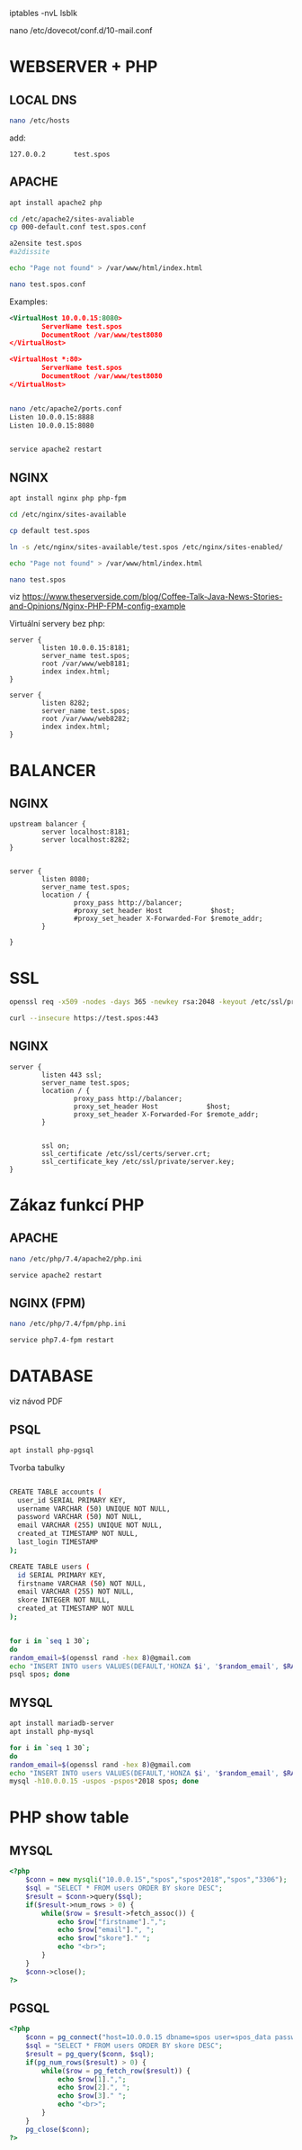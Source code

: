 iptables -nvL
lsblk


nano /etc/dovecot/conf.d/10-mail.conf



# WEBSERVER + PHP

## LOCAL DNS

```sh
nano /etc/hosts
```
add:
```config
127.0.0.2       test.spos
```

## APACHE

```sh
apt install apache2 php

cd /etc/apache2/sites-avaliable
cp 000-default.conf test.spos.conf

a2ensite test.spos
#a2dissite 

echo "Page not found" > /var/www/html/index.html

nano test.spos.conf
```
Examples:

```xml
<VirtualHost 10.0.0.15:8080>
        ServerName test.spos
        DocumentRoot /var/www/test8080
</VirtualHost>

<VirtualHost *:80>
        ServerName test.spos
        DocumentRoot /var/www/test8080
</VirtualHost>
```

```sh

nano /etc/apache2/ports.conf
Listen 10.0.0.15:8888
Listen 10.0.0.15:8080


service apache2 restart
```


## NGINX

```sh
apt install nginx php php-fpm

cd /etc/nginx/sites-available

cp default test.spos

ln -s /etc/nginx/sites-available/test.spos /etc/nginx/sites-enabled/

echo "Page not found" > /var/www/html/index.html

nano test.spos
```
viz https://www.theserverside.com/blog/Coffee-Talk-Java-News-Stories-and-Opinions/Nginx-PHP-FPM-config-example

Virtuální servery bez php:
```
server {
        listen 10.0.0.15:8181;
        server_name test.spos;
        root /var/www/web8181;
        index index.html;
}

server {
        listen 8282;
        server_name test.spos;
        root /var/www/web8282;
        index index.html;
}
```



# BALANCER

## NGINX

```
upstream balancer {
        server localhost:8181;
        server localhost:8282;
}


server {
        listen 8080;
        server_name test.spos;
        location / {
                proxy_pass http://balancer;
                #proxy_set_header Host            $host;
                #proxy_set_header X-Forwarded-For $remote_addr;
        }

}
```

# SSL
```sh
openssl req -x509 -nodes -days 365 -newkey rsa:2048 -keyout /etc/ssl/private/server.key -out /etc/ssl/certs/server.crt

curl --insecure https://test.spos:443
```


## NGINX

```
server {
        listen 443 ssl;
        server_name test.spos;
        location / {
                proxy_pass http://balancer;
                proxy_set_header Host            $host;
                proxy_set_header X-Forwarded-For $remote_addr;
        }


        ssl on;
        ssl_certificate /etc/ssl/certs/server.crt;
        ssl_certificate_key /etc/ssl/private/server.key;
}
```



# Zákaz funkcí PHP

## APACHE
```sh
nano /etc/php/7.4/apache2/php.ini

service apache2 restart

```
## NGINX (FPM)
```sh
nano /etc/php/7.4/fpm/php.ini

service php7.4-fpm restart
```




# DATABASE

viz návod PDF

## PSQL
```sh
apt install php-pgsql
```

Tvorba tabulky
```sh

CREATE TABLE accounts (
  user_id SERIAL PRIMARY KEY, 
  username VARCHAR (50) UNIQUE NOT NULL, 
  password VARCHAR (50) NOT NULL, 
  email VARCHAR (255) UNIQUE NOT NULL, 
  created_at TIMESTAMP NOT NULL, 
  last_login TIMESTAMP
);

CREATE TABLE users (
  id SERIAL PRIMARY KEY, 
  firstname VARCHAR (50) NOT NULL, 
  email VARCHAR (255) NOT NULL,
  skore INTEGER NOT NULL, 
  created_at TIMESTAMP NOT NULL
);


for i in `seq 1 30`; 
do 
random_email=$(openssl rand -hex 8)@gmail.com
echo "INSERT INTO users VALUES(DEFAULT,'HONZA $i', '$random_email', $RANDOM , now());" |
psql spos; done

```




## MYSQL
```sh
apt install mariadb-server
apt install php-mysql
```

```sh
for i in `seq 1 30`; 
do 
random_email=$(openssl rand -hex 8)@gmail.com
echo "INSERT INTO users VALUES(DEFAULT,'HONZA $i', '$random_email', $RANDOM , now());" |
mysql -h10.0.0.15 -uspos -pspos*2018 spos; done

```





# PHP show table

## MYSQL
```php
<?php
    $conn = new mysqli("10.0.0.15","spos","spos*2018","spos","3306");
    $sql = "SELECT * FROM users ORDER BY skore DESC";
    $result = $conn->query($sql);
    if($result->num_rows > 0) {
        while($row = $result->fetch_assoc()) {
            echo $row["firstname"].",";
            echo $row["email"].", ";
            echo $row["skore"]." ";
            echo "<br>";
        }
    }
    $conn->close();
?>
```


## PGSQL
```php
<?php
    $conn = pg_connect("host=10.0.0.15 dbname=spos user=spos_data password=spos_data");
    $sql = "SELECT * FROM users ORDER BY skore DESC";
    $result = pg_query($conn, $sql);
    if(pg_num_rows($result) > 0) {
        while($row = pg_fetch_row($result)) {
            echo $row[1].",";
            echo $row[2].", ";
            echo $row[3]." ";
            echo "<br>";
        }
    }
    pg_close($conn);
?>
```
